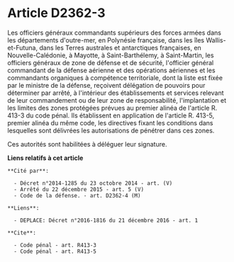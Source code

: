 # Article D2362-3

Les officiers généraux commandants supérieurs des forces armées dans les départements d'outre-mer, en Polynésie française,
dans les îles Wallis-et-Futuna, dans les Terres australes et antarctiques françaises, en Nouvelle-Calédonie, à Mayotte, à
Saint-Barthélemy, à Saint-Martin, les officiers généraux de zone de défense et de sécurité,  l'officier général commandant de
la défense aérienne et des opérations aériennes et les commandants organiques à compétence territoriale, dont la liste est
fixée par le ministre de la défense, reçoivent délégation de pouvoirs pour déterminer par arrêté, à l'intérieur des
établissements et services relevant de leur commandement ou de leur zone de responsabilité, l'implantation et les limites des
zones protégées prévues au premier alinéa de l'article R. 413-3 du code pénal. Ils établissent en application de l'article R.
413-5, premier alinéa du même code, les directives fixant les conditions dans lesquelles sont délivrées les autorisations de
pénétrer dans ces zones. 

Ces autorités sont habilitées à déléguer leur signature.

**Liens relatifs à cet article**

	**Cité par**:

	  - Décret n°2014-1285 du 23 octobre 2014 - art. (V)
	  - Arrêté du 22 décembre 2015 - art. 5 (V)
	  - Code de la défense. - art. D2362-4 (M)

	**Liens**:

	  - DEPLACE: Décret n°2016-1816 du 21 décembre 2016 - art. 1

	**Cite**:

	  - Code pénal - art. R413-3
	  - Code pénal - art. R413-5
